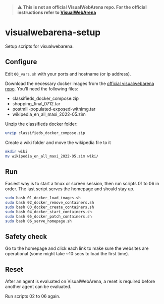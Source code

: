 > :warning: **This is not an official VisualWebArena repo. For the official instructions refer to [VisualWebArena](https://github.com/web-arena-x/visualwebarena/tree/main/environment_docker)**

# visualwebarena-setup

Setup scripts for visualwebarena.

## Configure

Edit `00_vars.sh` with your ports and hostname (or ip address).

Download the necessary docker images from the [official visualwebarena repo](https://github.com/web-arena-x/visualwebarena/tree/main/environment_docker). You'll need the following files:
- classifieds_docker_compose.zip
- shopping_final_0712.tar
- postmill-populated-exposed-withimg.tar
- wikipedia_en_all_maxi_2022-05.zim

Unzip the classifieds docker folder:
```sh
unzip classifieds_docker_compose.zip
```

Create a wiki folder and move the wikipedia file to it
```sh
mkdir wiki
mv wikipedia_en_all_maxi_2022-05.zim wiki/
```

## Run

Easiest way is to start a tmux or screen session, then run scripts 01 to 06 in order. The last script serves the homepage and should stay up.
```bash
sudo bash 01_docker_load_images.sh
sudo bash 02_docker_remove_containers.sh
sudo bash 03_docker_create_containers.sh
sudo bash 04_docker_start_containers.sh
sudo bash 05_docker_patch_containers.sh
sudo bash 06_serve_homepage.sh
```

## Safety check

Go to the homepage and click each link to make sure the websites are operational (some might take ~10 secs to load the first time).

## Reset

After an agent is evaluated on VisualWebArena, a reset is required before another agent can be evaluated.

Run scripts 02 to 06 again.
